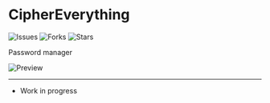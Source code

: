 #  CipherEverything

![Issues](https://img.shields.io/github/issues/rhiskey/CipherEverything)
![Forks](https://img.shields.io/github/forks/rhiskey/CipherEverything)
![Stars](https://img.shields.io/github/stars/rhiskey/CipherEverything)

Password manager

![Preview](https://media.giphy.com/media/yYG9byQxwH5xEQJRbo/giphy.gif)

---

* Work in progress
